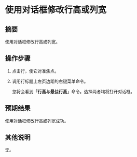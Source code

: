 # 使用对话框修改行高或列宽

## 摘要

使用对话框修改行高或列宽。

## 操作步骤

1. 点击行，使它对准焦点。

2. 调用行标题上左页边距的右键菜单命令。

   您将会看到「**行高**与**最佳行高**」命令。选择两者均将打开对话框。

## 预期结果

使用对话框修改行高或列宽成功。

## 其他说明

无。
